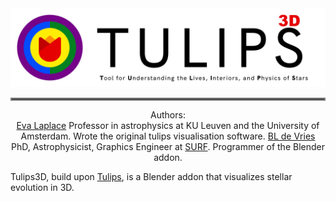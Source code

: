 <div align="center">
<img src="images/Tulips3D_acronym_text_transparent.png" alt="" width="720" height="auto">
</div>

<hr style="border:2px solid gray">

<p align="center">
Authors:<br>
<a href="https://evalaplace.github.io/tools/tulips/" target="_blank">Eva Laplace</a>
Professor in astrophysics at KU Leuven and the University of Amsterdam.
Wrote the original tulips visualisation software.
<a href="https://www.linkedin.com/in/bldevries/" target="_blank">BL de Vries</a>
PhD, Astrophysicist, Graphics Engineer at <a href="https://www.surf.nl" target="_blank">SURF</a>.
Programmer of the Blender addon.
</p>


Tulips3D, build upon [Tulips](https://evalaplace.github.io/tools/tulips/), is a Blender addon that visualizes stellar evolution in 3D.